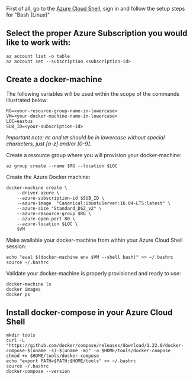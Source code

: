 First of all, go to the [Azure Cloud Shell](https://shell.azure.com), sign in and follow the setup steps for "Bash (Linux)"

## Select the proper Azure Subscription you would like to work with:
```
az account list -o table
az account set --subscription <subscription-id>
```

## Create a docker-machine

The following variables will be used within the scope of the commands illustrated below:
```
RG=<your-resource-group-name-in-lowercase>
VM=<your-docker-machine-name-in-lowercase>
LOC=eastus
SUB_ID=<your-subscription-id>
```

*Important note: `RG` and `VM` should be in lowercase without special characters, just [a-z] and/or [0-9].*

Create a resource group where you will provision your docker-machine:
```
az group create --name $RG --location $LOC
```

Create the Azure Docker machine:
```
docker-machine create \
    --driver azure \
    --azure-subscription-id $SUB_ID \
    --azure-image  "Canonical:UbuntuServer:16.04-LTS:latest" \
    --azure-size "Standard_DS2_v2" \
    --azure-resource-group $RG \
    --azure-open-port 80 \
    --azure-location $LOC \
    $VM
```

Make available your docker-machine from within your Azure Cloud Shell session:
```
echo "eval $(docker-machine env $VM --shell bash)" >> ~/.bashrc
source ~/.bashrc
```

Validate your docker-machine is properly provisioned and ready to use:
```
docker-machine ls
docker images
docker ps
```

## Install docker-compose in your Azure Cloud Shell
```
mkdir tools
curl -L "https://github.com/docker/compose/releases/download/1.22.0/docker-compose-$(uname -s)-$(uname -m)" -o $HOME/tools/docker-compose
chmod +x $HOME/tools/docker-compose
echo "export PATH=$PATH:$HOME/tools" >> ~/.bashrc
source ~/.bashrc
docker-compose --version
```